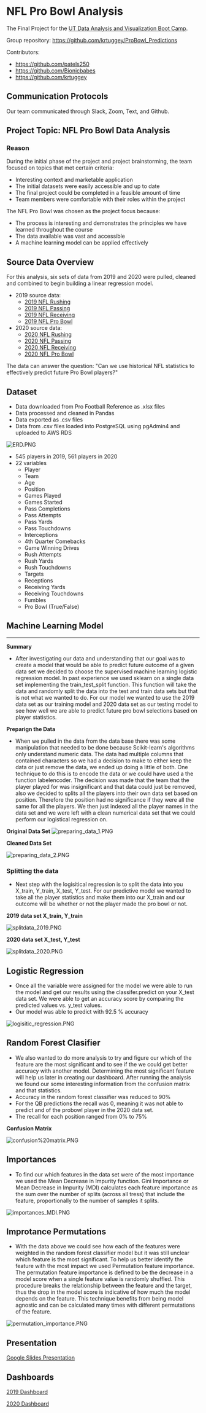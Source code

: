 # NFL Pro Bowl Analysis

The Final Project for the [UT Data Analysis and Visualization Boot Camp](https://techbootcamps.utexas.edu/data/).

Group repository: https://github.com/krtuggey/ProBowl_Predictions

Contributors:
- https://github.com/patels250
- https://github.com/Bionicbabes
- https://github.com/krtuggey

## Communication Protocols
Our team communicated through Slack, Zoom, Text, and Github.

## Project Topic: NFL Pro Bowl Data Analysis
### Reason

During the initial phase of the project and project brainstorming, the team focused on topics that met certain criteria:
- Interesting context and marketable application
- The initial datasets were easily accessible and up to date
- The final project could be completed in a feasible amount of time
- Team members were comfortable with their roles within the project

The NFL Pro Bowl was chosen as the project focus because:
- The process is interesting and demonstrates the principles we have learned throughout the course
- The data available was vast and accessible
- A machine learning model can be applied effectively

## Source Data Overview

For this analysis, six sets of data from 2019 and 2020 were pulled, cleaned and combined to begin building a linear regression model. 
- 2019 source data: 
  - [2019 NFL Rushing](https://www.pro-football-reference.com/years/2019/rushing.htm)
  - [2019 NFL Passing](https://www.pro-football-reference.com/years/2019/passing.htm)
  - [2019 NFL Receiving](https://www.pro-football-reference.com/years/2019/receiving.htm)
  - [2019 NFL Pro Bowl](https://www.pro-football-reference.com/years/2019/probowl.htm)
- 2020 source data:
  - [2020 NFL Rushing](https://www.pro-football-reference.com/years/2020/rushing.htm)
  - [2020 NFL Passing](https://www.pro-football-reference.com/years/2020/passing.htm)
  - [2020 NFL Receiving](https://www.pro-football-reference.com/years/2020/receiving.htm)
  - [2020 NFL Pro Bowl](https://www.pro-football-reference.com/years/2020/probowl.htm)

The data can answer the question: "Can we use historical NFL statistics to effectively predict future Pro Bowl players?"

## Dataset

- Data downloaded from Pro Football Reference as .xlsx files
- Data processed and cleaned in Pandas
- Data exported as .csv files
- Data from .csv files loaded into PostgreSQL using pgAdmin4 and uploaded to AWS RDS

![ERD.PNG](Resources/Images/ERD.PNG)

- 545 players in 2019, 561 players in 2020
- 22 variables
  - Player
  - Team
  - Age
  - Position 
  - Games Played
  - Games Started
  - Pass Completions
  - Pass Attempts
  - Pass Yards
  - Pass Touchdowns
  - Interceptions
  - 4th Quarter Comebacks
  - Game Winning Drives
  - Rush Attempts
  - Rush Yards
  - Rush Touchdowns
  - Targets
  - Receptions
  - Receiving Yards
  - Receiving Touchdowns
  - Fumbles
  - Pro Bowl (True/False)

## Machine Learning Model

------------------------------------

**Summary**

- After investigating our data and understanding that our goal was to create a model that would be able to predict future outcome of a given data set we decided to choose the supervised machine learning logistic regression model.  In past experience we used sklearn on a single data set implementing the train_test_split function.  This function will take the data and randomly split the data into the test and train data sets but that is not what we wanted to do.  For our model we wanted to use the 2019 data set as our training model and 2020 data set as our testing model to see how well we are able to predict future pro bowl selections based on player statistics.  

**Preparign the Data**

- When we pulled in the data from the data base there was some manipulation that needed to be done because Scikit-learn's algorithms only understand numeric data.  The data had multiple columns that contained characters so we had a decision to make to either keep the data or just remove the data, we ended up doing a little of both.  One technique to do this is to encode the data or we could have used a the function labelencoder.  The decision was made that the team that the player played for was insignificant and that data could just be removed, also we decided to splits all the players into their own data set based on position.  Therefore the position had no significance if they were all the same for all the players.  We then just indexed all the player names in the data set and we were left with a clean numerical data set that we could perform our logistical regression on.  

**Original Data Set** 
![preparing_data_1.PNG](https://github.com/krtuggey/ProBowl_Predictions/blob/main/Resources/Images/preparing_data_1.PNG)

**Cleaned Data Set**

![preparing_data_2.PNG](https://github.com/krtuggey/ProBowl_Predictions/blob/main/Resources/Images/preparing_data_2.PNG)

### Splitting the data

- Next step with the logisitical regression is to split the data into you X_train, Y_train, X_test, Y_test.  For our predictive model we wanted to take all the player statistics and make them into our X_train and our outcome will be whether or not the player made the pro bowl or not. 

**2019 data set X_train, Y_train**

![splitdata_2019.PNG](https://github.com/krtuggey/ProBowl_Predictions/blob/main/Resources/Images/splitdata_2019.PNG)

**2020 data set X_test, Y_test**

![splitdata_2020.PNG](https://github.com/krtuggey/ProBowl_Predictions/blob/main/Resources/Images/splitdata_2020.PNG)


## **Logistic Regression**
- Once all the variable were assigned for the model we were able to run the model and get our results using the classifer.predict on your X_test data set. We were able to get an accuracy score by comparing the predicted values vs. y_test values. 
- Our model was able to predict with 92.5 % accuracy 

![logisitic_regression.PNG](https://github.com/krtuggey/ProBowl_Predictions/blob/main/Resources/Images/logisitic_regression.PNG)

## **Random Forest Clasifier**
- We also wanted to do more analysis to try and figure our which of the feature are the most significant and to see if the we could get better accuracy with another model.  Determining the most significant feature will help us later in creating our dashboard.  After running the analysis we found our some interesting information from the confusion matrix and that statistics. 
- Accuracy in the random forest classifier was reduced to 90%
- For the QB predictions the recall was 0, meaning it was not able to predict and of the probowl player in the 2020 data set.
- The recall for each position ranged from 0% to 75% 

**Confusion Matrix**

![confusion%20matrix.PNG](https://github.com/krtuggey/ProBowl_Predictions/blob/main/Resources/Images/confusion%20matrix.PNG)

## **Importances**
- To find our which features in the data set were of the most importance we used the Mean Decrease in Impurity function.  Gini Importance or Mean Decrease in Impurity (MDI) calculates each feature importance as the sum over the number of splits (across all tress) that include the feature, proportionally to the number of samples it splits.

![importances_MDI.PNG](https://github.com/krtuggey/ProBowl_Predictions/blob/main/Resources/Images/importances_MDI.PNG) 

## **Improtance Permutations**
- With the data above we could see how each of the features were weighted in the random forest classifier model but it was still unclear which feature is the most significant.  To help us better identify the feature with the most impact we used Permutation feature importance.  The permutation feature importance is defined to be the decrease in a model score when a single feature value is randomly shuffled.  This procedure breaks the relationship between the feature and the target, thus the drop in the model score is indicative of how much the model depends on the feature. This technique benefits from being model agnostic and can be calculated many times with different permutations of the feature.

![permutation_importance.PNG](https://github.com/krtuggey/ProBowl_Predictions/blob/main/Resources/Images/permutation_importance.PNG)

## Presentation

[Google Slides Presentation](https://docs.google.com/presentation/d/1QMTFeos1eDaJR3Kg4zpU0v_xQqYuAL53f5qtuI3LXi4/edit?usp=sharing)

## Dashboards

[2019 Dashboard](https://public.tableau.com/app/profile/sagar.patel4941/viz/ProBowl2019/2019Dashboard)

[2020 Dashboard](https://public.tableau.com/app/profile/sagar.patel4941/viz/ProBowl2020/2020Dashboard)
